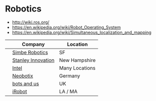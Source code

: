 # Robotics

* http://wiki.ros.org/
* https://en.wikipedia.org/wiki/Robot_Operating_System
* https://en.wikipedia.org/wiki/Simultaneous_localization_and_mapping


| |Company | Location | 
|---|---|---|
| |[Simbe Robotics](https://jobs.lever.co/simberobotics.com/4952daea-00f4-419d-a613-18a0308c6b83) | SF |
| |[Stanley Innovation](https://stanleyinnovation.com/contact-us/) | New Hampshire |
| |[Intel](https://jobs.intel.com/ListJobs/ByCustom/Intel-Job-Category/Keyword-Intern-Student/Page-2) | Many Locations |
| |[Neobotix](https://www.neobotix-robots.com/company-jobs.html) | Germany |
| |[bots and us](https://www.botsandus.com/about/) | UK |
| |[iRobot](https://careers-irobot.icims.com/jobs/3921/robotics-%26-vision-intern/job) | LA / MA|
